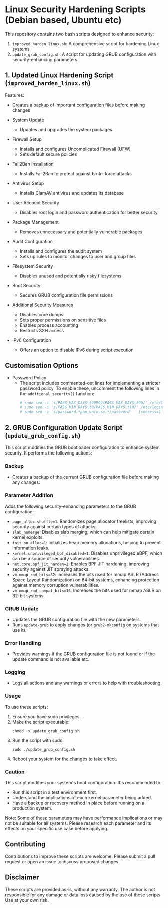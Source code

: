 # Linux Security Hardening Scripts (Debian based, Ubuntu etc)

This repository contains two bash scripts designed to enhance security:

1. `improved_harden_linux.sh`: A comprehensive script for hardening Linux systems
2. `update_grub_config.sh`: A script for updating GRUB configuration with security-enhancing parameters

## 1. Updated Linux Hardening Script (`improved_harden_linux.sh`)

Features:

- Creates a backup of important configuration files before making changes

- System Update
  - Updates and upgrades the system packages

- Firewall Setup
  - Installs and configures Uncomplicated Firewall (UFW)
  - Sets default secure policies

- Fail2Ban Installation
  - Installs Fail2Ban to protect against brute-force attacks

- Antivirus Setup
  - Installs ClamAV antivirus and updates its database

- User Account Security
  - Disables root login and password authentication for better security

- Package Management
  - Removes unnecessary and potentially vulnerable packages

- Audit Configuration
  - Installs and configures the audit system
  - Sets up rules to monitor changes to user and group files

- Filesystem Security
  - Disables unused and potentially risky filesystems

- Boot Security
  - Secures GRUB configuration file permissions

- Additional Security Measures
  - Disables core dumps
  - Sets proper permissions on sensitive files
  - Enables process accounting
  - Restricts SSH access

- IPv6 Configuration
  - Offers an option to disable IPv6 during script execution

## Customisation Options

- Password Policy
  - The script includes commented-out lines for implementing a stricter password policy. To enable these, uncomment the following lines in the `additional_security()` function:
    ```bash
    # sudo sed -i 's/PASS_MAX_DAYS\t99999/PASS_MAX_DAYS\t90/' /etc/login.defs
    # sudo sed -i 's/PASS_MIN_DAYS\t0/PASS_MIN_DAYS\t10/' /etc/login.defs
    # sudo sed -i 's/password.*pam_unix.so.*/password    [success=1 default=ignore]    pam_unix.so obscure sha512 minlen=14/' /etc/pam.d/common-password
    ```

## 2. GRUB Configuration Update Script (`update_grub_config.sh`)

This script modifies the GRUB bootloader configuration to enhance system security. It performs the following actions:

### Backup
- Creates a backup of the current GRUB configuration file before making any changes.

### Parameter Addition
Adds the following security-enhancing parameters to the GRUB configuration:

- `page_alloc.shuffle=1`: Randomizes page allocator freelists, improving security against certain types of attacks.
- `slab_nomerge`: Disables slab merging, which can help mitigate certain kernel exploits.
- `init_on_alloc=1`: Initializes heap memory allocations, helping to prevent information leaks.
- `kernel.unprivileged_bpf_disabled=1`: Disables unprivileged eBPF, which can be a source of security vulnerabilities.
- `net.core.bpf_jit_harden=2`: Enables BPF JIT hardening, improving security against JIT spraying attacks.
- `vm.mmap_rnd_bits=32`: Increases the bits used for mmap ASLR (Address Space Layout Randomization) on 64-bit systems, enhancing protection against memory corruption vulnerabilities.
- `vm.mmap_rnd_compat_bits=16`: Increases the bits used for mmap ASLR on 32-bit systems.

### GRUB Update
- Updates the GRUB configuration file with the new parameters.
- Runs `update-grub` to apply changes (or `grub2-mkconfig` on systems that use it).

### Error Handling
- Provides warnings if the GRUB configuration file is not found or if the update command is not available etc.

### Logging
- Logs all actions and any warnings or errors to help with troubleshooting.

### Usage
To use these scripts:

1. Ensure you have sudo privileges.
2. Make the script executable:
   ```
   chmod +x update_grub_config.sh
   ```
3. Run the script with sudo:
   ```
   sudo ./update_grub_config.sh
   ```
4. Reboot your system for the changes to take effect.

### Caution
This script modifies your system's boot configuration. It's recommended to:
- Run this script in a test environment first.
- Understand the implications of each kernel parameter being added.
- Have a backup or recovery method in place before running on a production system.

Note: Some of these parameters may have performance implications or may not be suitable for all systems. Please research each parameter and its effects on your specific use case before applying.

## Contributing

Contributions to improve these scripts are welcome. Please submit a pull request or open an issue to discuss proposed changes.

## Disclaimer
These scripts are provided as-is, without any warranty. The author is not responsible for any damage or data loss caused by the use of these scripts. Use at your own risk.
